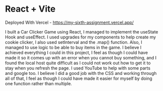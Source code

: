 # React + Vite

Deployed With Vercel - https://my-sixth-assignment.vercel.app/

I built a Car Clicker Game using React, I managed to implement the useState Hook and useEffect. I used upgrades for my components to help create my cookie clicker, I also used setInterval and the .map() function. Also, I managed to use logic to be able to buy items in the game. I believe I achieved everything I could in this project, I feel as though I could have made it so it comes up with an error when you cannot buy something, and I found the local host quite difficult as I could not work out how to get it to stay when you refresh the page. I used YouTube to help with some parts and google too. I believe I did a good job with the CSS and working through all of that, I feel as though I could have made it easier for myself by doing one function rather than multiple.
